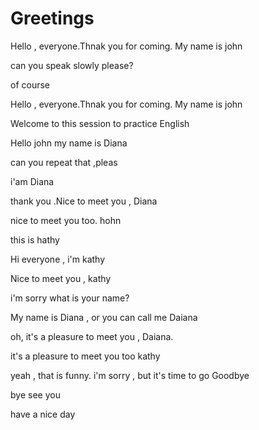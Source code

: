 # Greetings
Hello , everyone.Thnak you for coming. My name is  john 


can you speak slowly please?

of course

Hello , everyone.Thnak you for coming. My name is  john 

Welcome to this session to practice English

Hello john my name is Diana

can you repeat that ,pleas

i'am Diana

thank you .Nice to meet you , Diana

nice to meet you too. hohn


this is hathy

Hi everyone , i'm kathy 

 Nice to meet you , kathy

 i'm sorry  what is your name?

 My name is Diana , or you can call me Daiana

 oh, it's a pleasure to meet you , Daiana.
 
  it's a pleasure to meet you too kathy


  yeah , that is funny. i'm sorry , but it's time to go Goodbye

  bye
  see you

  have a nice day 